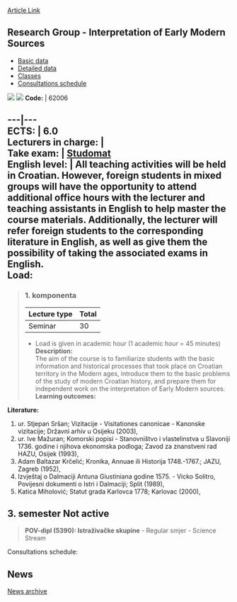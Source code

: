 [Article Link](https://www.fhs.hr/en/course/rgioems)

## Research Group - Interpretation of Early Modern Sources
  * [Basic data](https://www.fhs.hr/en/course/rgioems#v1id-523827_37448_1_0 "Basic data")
  * [Detailed data](https://www.fhs.hr/en/course/rgioems#v1id-523827_37448_1_1 "Detailed data")
  * [Classes](https://www.fhs.hr/en/course/rgioems#v1id-523827_37448_1_2 "Classes")
  * [Consultations schedule](https://www.fhs.hr/en/course/rgioems#v1id-523827_37448_1_3 "Consultations schedule")


[![](https://www.fhs.hr/img/flags/gif/hr.gif)](https://www.fhs.hr/predmet/isini) [![](https://www.fhs.hr/img/flags/gif/gb.gif)](https://www.fhs.hr/en/course/rgioems)
**Code:** |  62006  
  
---|---  
**ECTS:** |  6.0   
**Lecturers in charge:** |   
**Take exam:** |  [Studomat](http://www.isvu.hr/studomat)  
**English level:** |  All teaching activities will be held in Croatian. However, foreign students in mixed groups will have the opportunity to attend additional office hours with the lecturer and teaching assistants in English to help master the course materials. Additionally, the lecturer will refer foreign students to the corresponding literature in English, as well as give them the possibility of taking the associated exams in English.   
**Load:**  
---  
> ### 1. komponenta
> | Lecture type | Total  
> ---|---  
> Seminar | 30  
> * Load is given in academic hour (1 academic hour = 45 minutes)   
**Description:**  
> The aim of the course is to familiarize students with the basic information and historical processes that took place on Croatian territory in the Modern ages, introduce them to the basic problems of the study of modern Croatian history, and prepare them for independent work on the interpretation of Early Modern sources.  
**Learning outcomes:**  

  
**Literature:**  
  1. ur. Stjepan Sršan; Vizitacije - Visitationes canonicae - Kanonske vizitacije; Državni arhiv u Osijeku (2003), 
  2. ur. Ive Mažuran; Komorski popisi - Stanovništvo i vlastelinstva u Slavoniji 1736. godine i njihova ekonomska podloga; Zavod za znanstveni rad HAZU, Osijek (1993), 
  3. Adam Baltazar Krčelić; Kronika, Annuae ili Historija 1748.-1767.; JAZU, Zagreb (1952), 
  4. Izvještaj o Dalmaciji Antuna Giustiniana godine 1575. - Vicko Solitro, Povijesni dokumenti o Istri i Dalmaciji; Split (1989), 
  5. Katica Miholović; Statut grada Karlovca 1778; Karlovac (2000), 

  
**3. semester** Not active  
---  
> **POV-dipl (5390): Istraživačke skupine** - Regular smjer - Science Stream  
>   
Consultations schedule: 


## News
[News archive](https://www.fhs.hr/en/course/rgioems?@=20pht#news_78623 "News archive")
